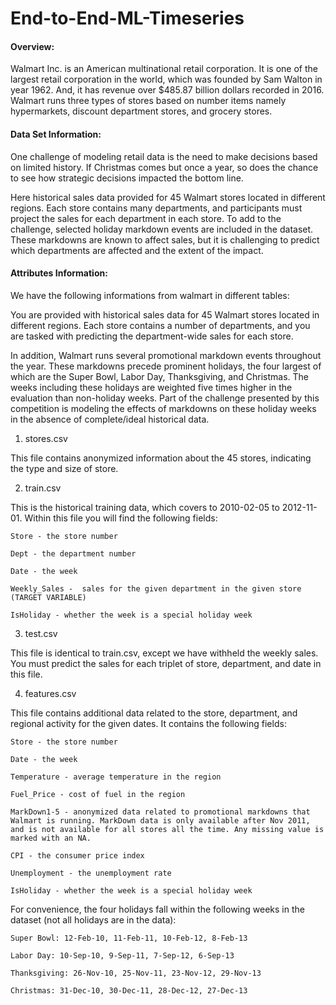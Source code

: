 # End-to-End-ML-Timeseries

#### Overview:

Walmart Inc. is an American multinational retail corporation. It is one of the largest retail corporation in the world, which was founded by Sam Walton in year 1962. And, it has revenue over $485.87 billion dollars recorded in 2016. Walmart runs three types of stores based on number items namely hypermarkets, discount department stores, and grocery stores.

#### Data Set Information:

One challenge of modeling retail data is the need to make decisions based on limited history. If Christmas comes but once a year, so does the chance to see how strategic decisions impacted the bottom line.

Here historical sales data provided for 45 Walmart stores located in different regions. Each store contains many departments, and participants must project the sales for each department in each store. To add to the challenge, selected holiday markdown events are included in the dataset. These markdowns are known to affect sales, but it is challenging to predict which departments are affected and the extent of the impact.

#### Attributes Information:

We have the following informations from walmart in different tables:

You are provided with historical sales data for 45 Walmart stores located in different regions. Each store contains a number of departments, and you are tasked with predicting the department-wide sales for each store.

In addition, Walmart runs several promotional markdown events throughout the year. These markdowns precede prominent holidays, the four largest of which are the Super Bowl, Labor Day, Thanksgiving, and Christmas. The weeks including these holidays are weighted five times higher in the evaluation than non-holiday weeks. Part of the challenge presented by this competition is modeling the effects of markdowns on these holiday weeks in the absence of complete/ideal historical data.

   1. stores.csv

This file contains anonymized information about the 45 stores, indicating the type and size of store.

   2. train.csv

This is the historical training data, which covers to 2010-02-05 to 2012-11-01. Within this file you will find the following fields:

    Store - the store number
    
    Dept - the department number
    
    Date - the week
    
    Weekly_Sales -  sales for the given department in the given store   (TARGET VARIABLE)
    
    IsHoliday - whether the week is a special holiday week

   3. test.csv

This file is identical to train.csv, except we have withheld the weekly sales. You must predict the sales for each triplet of store, department, and date in this file.

   4. features.csv

This file contains additional data related to the store, department, and regional activity for the given dates. It contains the following fields:

    Store - the store number
    
    Date - the week
    
    Temperature - average temperature in the region
    
    Fuel_Price - cost of fuel in the region
    
    MarkDown1-5 - anonymized data related to promotional markdowns that Walmart is running. MarkDown data is only available after Nov 2011, and is not available for all stores all the time. Any missing value is marked with an NA.
    
    CPI - the consumer price index
    
    Unemployment - the unemployment rate
    
    IsHoliday - whether the week is a special holiday week

For convenience, the four holidays fall within the following weeks in the dataset (not all holidays are in the data):

    Super Bowl: 12-Feb-10, 11-Feb-11, 10-Feb-12, 8-Feb-13
    
    Labor Day: 10-Sep-10, 9-Sep-11, 7-Sep-12, 6-Sep-13
    
    Thanksgiving: 26-Nov-10, 25-Nov-11, 23-Nov-12, 29-Nov-13
    
    Christmas: 31-Dec-10, 30-Dec-11, 28-Dec-12, 27-Dec-13
